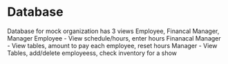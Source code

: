 # Database
Database for mock organization has 3 views
Employee, Financal Manager, Manager
Employee - View schedule/hours, enter hours
Finanacal Manager - View tables, amount to pay each employee, reset hours
Manager - View Tables, add/delete employeess, check inventory for a show
